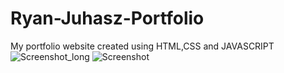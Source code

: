 # Ryan-Juhasz-Portfolio
My portfolio website created using HTML,CSS and JAVASCRIPT
![Screenshot_long](https://github.com/R-Juhasz/Ryan-Juhasz-Portfolio/assets/127296603/ccdd450e-f12f-410e-96e0-e382ca8f4674)
![Screenshot](https://github.com/R-Juhasz/Ryan-Juhasz-Portfolio/assets/127296603/aa1a1613-81fc-44fb-aecf-154001525c04)
